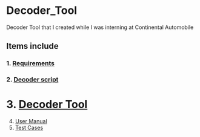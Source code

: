 # Decoder_Tool

Decoder Tool that I created while I was interning at Continental Automobile 

## Items include
### 1. [Requirements](/Requirements.xlsx)

### 2. [Decoder script](/decoder.py)
# 3. [Decoder Tool](/Decoder.exe)
4. [User Manual]()
5. [Test Cases]()
